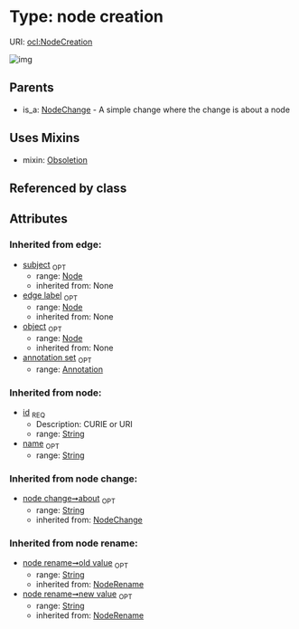 
# Type: node creation




URI: [ocl:NodeCreation](http://w3id.org/oclNodeCreation)


![img](http://yuml.me/diagram/nofunky;dir:TB/class/[Annotation]<annotation%20set%200..1-++[NodeCreation&#124;id:string;name:string%20%3F;about(i):string%20%3F;old_value(i):string%20%3F;new_value(i):string%20%3F],%20[NodeCreation]uses%20-.->[Obsoletion],%20[NodeChange]^-[NodeCreation])

## Parents

 *  is_a: [NodeChange](NodeChange.md) - A simple change where the change is about a node

## Uses Mixins

 *  mixin: [Obsoletion](Obsoletion.md)

## Referenced by class


## Attributes


### Inherited from edge:

 * [subject](subject.md)  <sub>OPT</sub>
    * range: [Node](Node.md)
    * inherited from: None
 * [edge label](edge_label.md)  <sub>OPT</sub>
    * range: [Node](Node.md)
    * inherited from: None
 * [object](object.md)  <sub>OPT</sub>
    * range: [Node](Node.md)
    * inherited from: None
 * [annotation set](annotation_set.md)  <sub>OPT</sub>
    * range: [Annotation](Annotation.md)

### Inherited from node:

 * [id](id.md)  <sub>REQ</sub>
    * Description: CURIE or URI
    * range: [String](types/String.md)
 * [name](name.md)  <sub>OPT</sub>
    * range: [String](types/String.md)

### Inherited from node change:

 * [node change➞about](node_change_about.md)  <sub>OPT</sub>
    * range: [String](types/String.md)
    * inherited from: [NodeChange](NodeChange.md)

### Inherited from node rename:

 * [node rename➞old value](node_rename_old_value.md)  <sub>OPT</sub>
    * range: [String](types/String.md)
    * inherited from: [NodeRename](NodeRename.md)
 * [node rename➞new value](node_rename_new_value.md)  <sub>OPT</sub>
    * range: [String](types/String.md)
    * inherited from: [NodeRename](NodeRename.md)
